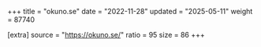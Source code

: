 +++
title = "okuno.se"
date = "2022-11-28"
updated = "2025-05-11"
weight = 87740

[extra]
source = "https://okuno.se/"
ratio = 95
size = 86
+++
